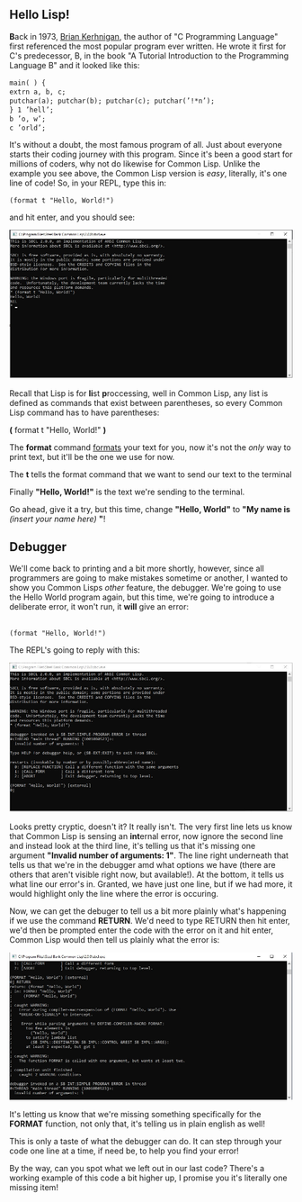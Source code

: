 ## Hello Lisp!

**B**ack in 1973, [Brian Kerhnigan](https://blog.hackerrank.com/the-history-of-hello-world/), the author of "C Programming Language" first referenced
the most popular program ever written. He wrote it first for C's predecessor, B, in the book "A Tutorial Introduction to the Programming Language B"
and it looked like this:

```
main( ) {
extrn a, b, c;
putchar(a); putchar(b); putchar(c); putchar(’!*n’);
} 1 ’hell’;
b ’o, w’;
c ’orld’;

```

It's without a doubt, the most famous program of all. Just about everyone starts their coding journey with this program. Since it's been a good
start for millions of coders, why not do likewise for Common Lisp. Unlike the example you see above, the Common Lisp version is *easy*, literally,
it's one line of code! So, in your REPL, type this in:

```
(format t "Hello, World!")

```

and hit enter, and you should see:

<a href="rel"><img src="/Repl3.jpg"></a>

Recall that Lisp is for **li**st **p**roccessing, well in Common Lisp, any list is defined as commands that exist between parentheses, so every
Common Lisp command has to have parentheses:

**(** format t "Hello, World!" **)**

The **format** command [formats](http://jtra.cz/stuff/lisp/sclr/format.html) your text for you, now it's not the *only* way to print text, but it'll be the one we 
use for now. 

The **t** tells the format command that we want to send our text to the terminal

Finally **"Hello, World!"** is the text we're sending to the terminal.

Go ahead, give it a try, but this time, change **"Hello, World"** to **"My name is** *(insert  your name here)* **"**!

## Debugger ##

We'll come back to printing and a bit more shortly, however, since all programmers are going to make mistakes sometime or another, I wanted to show
you Common Lisps *other* feature, the debugger. We're going to use the Hello World program again, but this time, we're going to introduce a deliberate
error, it won't run, it **will** give an error:

```

(format "Hello, World!")

```

The REPL's going to reply with this:

<a href="rel"><img src="/Repl_Error.jpg"></a>


Looks pretty cryptic, doesn't it?  It really isn't. The very first line lets us know that Common Lisp is sensing an **int**ernal error, now ignore the second
line and instead look at the third line, it's telling us that it's missing one argument **"Invalid number of arguments: 1"**.
The line right underneath that tells us that we're in the debugger amd what options we have (there are others that aren't visible right now, but available!).
At the bottom, it tells us what line our error's in. Granted, we have just one line, but if we had more, it would highlight only the line where the error is occuring.

Now, we can get the debuger to tell us a bit more plainly what's happening if we use the command **RETURN**.  We'd need to type RETURN then hit enter, we'd then be prompted 
enter the code with the error on it and hit enter, Common Lisp would then tell us plainly what the error is:

<a href="rel"><img src="/Repl_Debug.jpg"></a>

It's letting us know that we're missing something specifically for the **FORMAT** function, not only that, it's telling us in plain english as well!

This is only a taste of what the debugger can do. It can step through your code one line at a time, if need be, to help you find your error!

By the way, can you spot what we left out in our last code? There's a working example of this code a bit higher up, I promise you it's literally one missing item!


